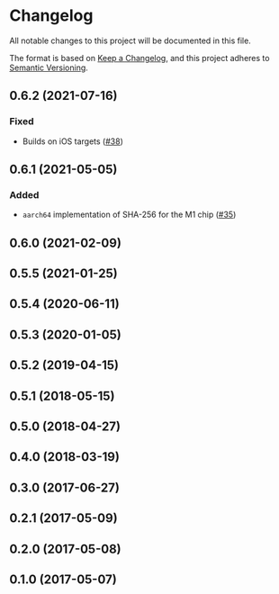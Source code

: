 # Changelog

All notable changes to this project will be documented in this file.

The format is based on [Keep a Changelog](https://keepachangelog.com/en/1.0.0/),
and this project adheres to [Semantic Versioning](https://semver.org/spec/v2.0.0.html).

## 0.6.2 (2021-07-16)
### Fixed
- Builds on iOS targets ([#38])

[#38]: https://github.com/RustCrypto/asm-hashes/pull/38

## 0.6.1 (2021-05-05)
### Added
- `aarch64` implementation of SHA-256 for the M1 chip ([#35])

[#35]: https://github.com/RustCrypto/asm-hashes/pull/35

## 0.6.0 (2021-02-09)

## 0.5.5 (2021-01-25)

## 0.5.4 (2020-06-11)

## 0.5.3 (2020-01-05)

## 0.5.2 (2019-04-15)

## 0.5.1 (2018-05-15)

## 0.5.0 (2018-04-27)

## 0.4.0 (2018-03-19)

## 0.3.0 (2017-06-27)

## 0.2.1 (2017-05-09)

## 0.2.0 (2017-05-08)

## 0.1.0 (2017-05-07)
